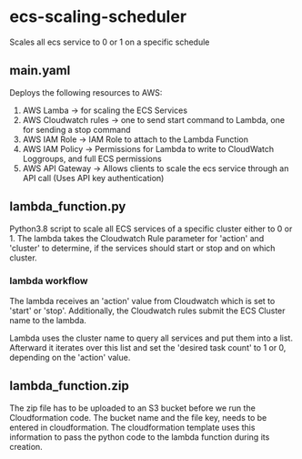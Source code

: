 # ecs-scaling-scheduler
Scales all ecs service to 0 or 1 on a specific schedule

## main.yaml
Deploys the following resources to AWS:
1. AWS Lamba -> for scaling the ECS Services
2. AWS Cloudwatch rules -> one to send start command to Lambda, one for sending a stop command
3. AWS IAM Role -> IAM Role to attach to the Lambda Function
4. AWS IAM Policy -> Permissions for Lambda to write to CloudWatch Loggroups, and full ECS permissions
5. AWS API Gateway -> Allows clients to scale the ecs service through an API call (Uses API key authentication)

## lambda_function.py
Python3.8 script to scale all ECS services of a specific cluster either to 0 or 1.
The lambda takes the Cloudwatch Rule parameter for 'action' and 'cluster' to determine,
if the services should start or stop and on which cluster.

### lambda workflow
The lambda receives an 'action' value from Cloudwatch which is set to 'start' or 'stop'.
Additionally, the Cloudwatch rules submit the ECS Cluster name to the lambda.

Lambda uses the cluster name to query all services and put them into a list. Afterward
it iterates over this list and set the 'desired task count' to 1 or 0, depending on the 'action' value.

## lambda_function.zip
The zip file has to be uploaded to an S3 bucket before we run the Cloudformation code. 
The bucket name and the file key, needs to be entered in cloudformation. The cloudformation template
uses this information to pass the python code to the lambda function during its creation.

